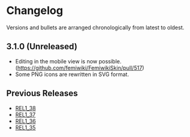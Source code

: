 # Changelog

Versions and bullets are arranged chronologically from latest to oldest.

## 3.1.0 (Unreleased)

- Editing in the mobile view is now possible. (https://github.com/femiwiki/FemiwikiSkin/pull/517)
- Some PNG icons are rewritten in SVG format.

## Previous Releases

- [REL1_38](https://github.com/femiwiki/FemiwikiSkin/blob/REL1_38/CHANGELOG.md)
- [REL1_37](https://github.com/femiwiki/FemiwikiSkin/blob/REL1_37/CHANGELOG.md)
- [REL1_36](https://github.com/femiwiki/FemiwikiSkin/blob/REL1_36/CHANGELOG.md)
- [REL1_35](https://github.com/femiwiki/FemiwikiSkin/blob/REL1_35/CHANGELOG.md)
